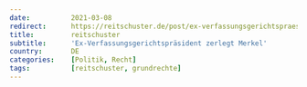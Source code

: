 ```yaml
---
date:          2021-03-08
redirect:      https://reitschuster.de/post/ex-verfassungsgerichtspraesident-zerlegt-merkel/
title:         reitschuster
subtitle:      'Ex-Verfassungsgerichtspräsident zerlegt Merkel'
country:       DE
categories:    [Politik, Recht]
tags:          [reitschuster, grundrechte]
---
```

